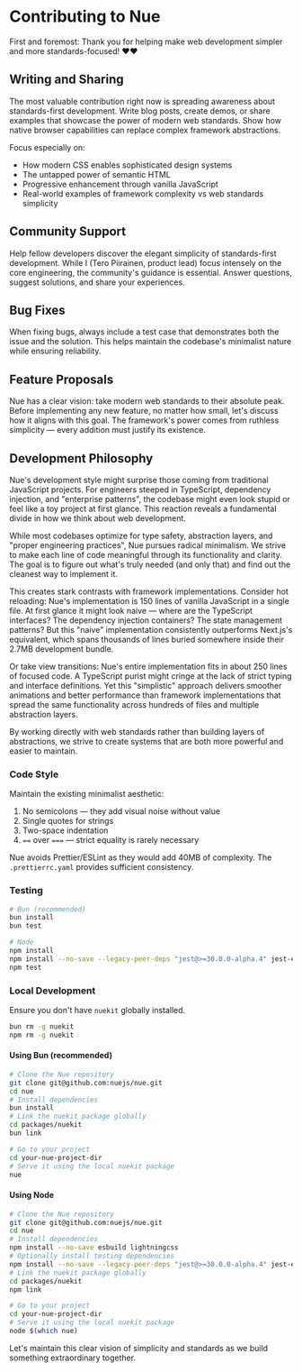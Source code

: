 
# Contributing to Nue

First and foremost: Thank you for helping make web development simpler and more standards-focused! ❤️❤️

## Writing and Sharing

The most valuable contribution right now is spreading awareness about standards-first development. Write blog posts, create demos, or share examples that showcase the power of modern web standards. Show how native browser capabilities can replace complex framework abstractions.

Focus especially on:

- How modern CSS enables sophisticated design systems
- The untapped power of semantic HTML
- Progressive enhancement through vanilla JavaScript
- Real-world examples of framework complexity vs web standards simplicity

## Community Support

Help fellow developers discover the elegant simplicity of standards-first development. While I (Tero Piirainen, product lead) focus intensely on the core engineering, the community's guidance is essential. Answer questions, suggest solutions, and share your experiences.

## Bug Fixes

When fixing bugs, always include a test case that demonstrates both the issue and the solution. This helps maintain the codebase's minimalist nature while ensuring reliability.

## Feature Proposals

Nue has a clear vision: take modern web standards to their absolute peak. Before implementing any new feature, no matter how small, let's discuss how it aligns with this goal. The framework's power comes from ruthless simplicity — every addition must justify its existence.

## Development Philosophy

Nue's development style might surprise those coming from traditional JavaScript projects. For engineers steeped in TypeScript, dependency injection, and "enterprise patterns", the codebase might even look stupid or feel like a toy project at first glance. This reaction reveals a fundamental divide in how we think about web development.

While most codebases optimize for type safety, abstraction layers, and "proper engineering practices", Nue pursues radical minimalism. We strive to make each line of code meaningful through its functionality and clarity. The goal is to figure out what's truly needed (and only that) and find out the cleanest way to implement it.

This creates stark contrasts with framework implementations. Consider hot reloading: Nue's implementation is 150 lines of vanilla JavaScript in a single file. At first glance it might look naive — where are the TypeScript interfaces? The dependency injection containers? The state management patterns? But this "naive" implementation consistently outperforms Next.js's equivalent, which spans thousands of lines buried somewhere inside their 2.7MB development bundle.

Or take view transitions: Nue's entire implementation fits in about 250 lines of focused code. A TypeScript purist might cringe at the lack of strict typing and interface definitions. Yet this "simplistic" approach delivers smoother animations and better performance than framework implementations that spread the same functionality across hundreds of files and multiple abstraction layers.

By working directly with web standards rather than building layers of abstractions, we strive to create systems that are both more powerful and easier to maintain.

### Code Style

Maintain the existing minimalist aesthetic:

1. No semicolons — they add visual noise without value
2. Single quotes for strings
3. Two-space indentation
4. `==` over `===` — strict equality is rarely necessary

Nue avoids Prettier/ESLint as they would add 40MB of complexity. The `.prettierrc.yaml` provides sufficient consistency.

### Testing

```sh
# Bun (recommended)
bun install
bun test

# Node
npm install
npm install --no-save --legacy-peer-deps "jest@>=30.0.0-alpha.4" jest-extended
npm test
```

### Local Development

Ensure you don't have `nuekit` globally installed.

```sh
bun rm -g nuekit
npm rm -g nuekit
```

#### Using Bun (recommended)

```sh
# Clone the Nue repository
git clone git@github.com:nuejs/nue.git
cd nue
# Install dependencies
bun install
# Link the nuekit package globally
cd packages/nuekit
bun link

# Go to your project
cd your-nue-project-dir
# Serve it using the local nuekit package
nue
```

#### Using Node

```sh
# Clone the Nue repository
git clone git@github.com:nuejs/nue.git
cd nue
# Install dependencies
npm install --no-save esbuild lightningcss
# Optionally install testing dependencies
npm install --no-save --legacy-peer-deps "jest@>=30.0.0-alpha.4" jest-extended
# Link the nuekit package globally
cd packages/nuekit
npm link

# Go to your project
cd your-nue-project-dir
# Serve it using the local nuekit package
node $(which nue)
```

Let's maintain this clear vision of simplicity and standards as we build something extraordinary together.
